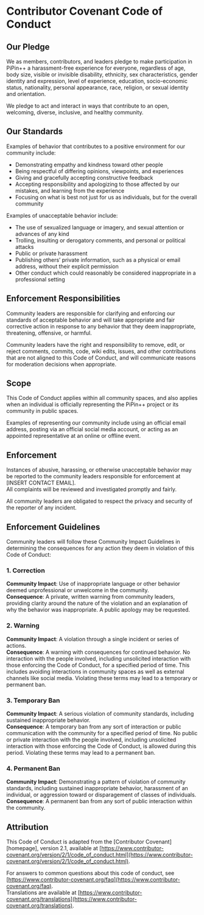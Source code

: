 # Contributor Covenant Code of Conduct

## Our Pledge

We as members, contributors, and leaders pledge to make participation in PiPin++ a harassment-free experience for everyone, regardless of age, 
body size, visible or invisible disability, ethnicity, sex characteristics, gender identity and expression, level of experience, education, 
socio-economic status, nationality, personal appearance, race, religion, or sexual identity and orientation.

We pledge to act and interact in ways that contribute to an open, welcoming, diverse, inclusive, and healthy community.

## Our Standards

Examples of behavior that contributes to a positive environment for our community include:

- Demonstrating empathy and kindness toward other people
- Being respectful of differing opinions, viewpoints, and experiences
- Giving and gracefully accepting constructive feedback
- Accepting responsibility and apologizing to those affected by our mistakes, and learning from the experience
- Focusing on what is best not just for us as individuals, but for the overall community

Examples of unacceptable behavior include:

- The use of sexualized language or imagery, and sexual attention or advances of any kind
- Trolling, insulting or derogatory comments, and personal or political attacks
- Public or private harassment
- Publishing others’ private information, such as a physical or email address, without their explicit permission
- Other conduct which could reasonably be considered inappropriate in a professional setting

## Enforcement Responsibilities

Community leaders are responsible for clarifying and enforcing our standards of acceptable behavior and will take appropriate and fair corrective 
action in response to any behavior that they deem inappropriate, threatening, offensive, or harmful.

Community leaders have the right and responsibility to remove, edit, or reject comments, commits, code, wiki edits, issues, and other contributions 
that are not aligned to this Code of Conduct, and will communicate reasons for moderation decisions when appropriate.

## Scope

This Code of Conduct applies within all community spaces, and also applies when an individual is officially representing the PiPin++ project or its 
community in public spaces.

Examples of representing our community include using an official email address, posting via an official social media account, or acting as an 
appointed representative at an online or offline event.

## Enforcement

Instances of abusive, harassing, or otherwise unacceptable behavior may be reported to the community leaders responsible for enforcement at [INSERT CONTACT EMAIL].  
All complaints will be reviewed and investigated promptly and fairly.

All community leaders are obligated to respect the privacy and security of the reporter of any incident.

## Enforcement Guidelines

Community leaders will follow these Community Impact Guidelines in determining the consequences for any action they deem in violation of this Code of Conduct:

### 1. Correction
**Community Impact**: Use of inappropriate language or other behavior deemed unprofessional or unwelcome in the community.  
**Consequence**: A private, written warning from community leaders, providing clarity around the nature of the violation and an explanation of why the behavior 
was inappropriate. A public apology may be requested.

### 2. Warning
**Community Impact**: A violation through a single incident or series of actions.  
**Consequence**: A warning with consequences for continued behavior. No interaction with the people involved, including unsolicited interaction with those enforcing 
the Code of Conduct, for a specified period of time. This includes avoiding interactions in community spaces as well as external channels like social media. Violating 
these terms may lead to a temporary or permanent ban.

### 3. Temporary Ban
**Community Impact**: A serious violation of community standards, including sustained inappropriate behavior.  
**Consequence**: A temporary ban from any sort of interaction or public communication with the community for a specified period of time. No public or private interaction 
with the people involved, including unsolicited interaction with those enforcing the Code of Conduct, is allowed during this period. Violating these terms may lead to a permanent ban.

### 4. Permanent Ban
**Community Impact**: Demonstrating a pattern of violation of community standards, including sustained inappropriate behavior, harassment of an individual, or aggression 
toward or disparagement of classes of individuals.  
**Consequence**: A permanent ban from any sort of public interaction within the community.

## Attribution

This Code of Conduct is adapted from the [Contributor Covenant][homepage], version 2.1, available at [https://www.contributor-covenant.org/version/2/1/code_of_conduct.html](https://www.contributor-covenant.org/version/2/1/code_of_conduct.html).

For answers to common questions about this code of conduct, see [https://www.contributor-covenant.org/faq](https://www.contributor-covenant.org/faq).  
Translations are available at [https://www.contributor-covenant.org/translations](https://www.contributor-covenant.org/translations).
